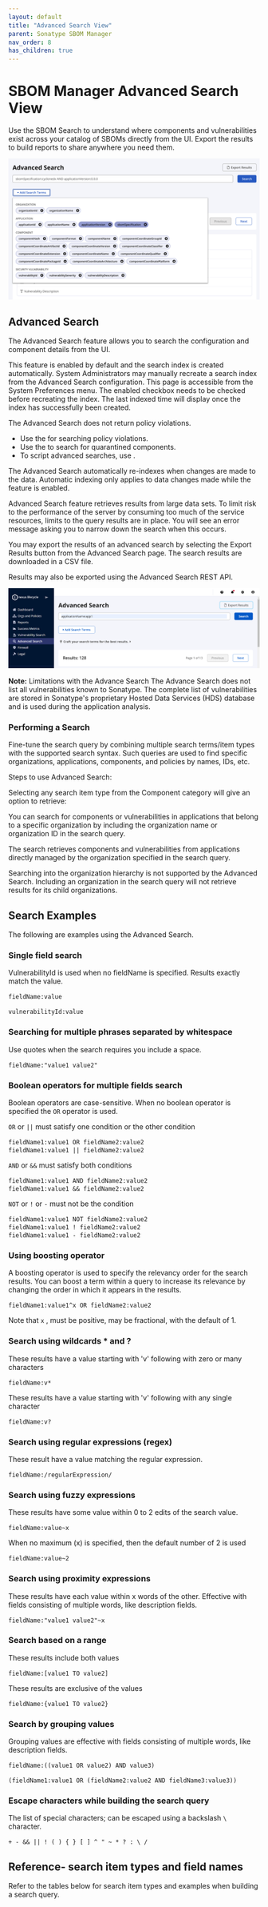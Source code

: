 ```yaml
---
layout: default
title: "Advanced Search View"
parent: Sonatype SBOM Manager
nav_order: 8
has_children: true
---
```


# SBOM Manager Advanced Search View

Use the SBOM Search to understand where components and vulnerabilities exist across your catalog of SBOMs directly from the UI. Export the results to build reports to share anywhere you need them.

![Screenshot_2024-04-17_at_5_30_15_PM.png](/assets/images/uuid-82de7216-c44b-218c-9393-467bfdc6e7a8.png)

## Advanced Search

The Advanced Search feature allows you to search the configuration and component details from the UI.

This feature is enabled by default and the search index is created automatically. System Administrators may manually recreate a search index from the Advanced Search configuration. This page is accessible from the System Preferences menu. The enabled checkbox needs to be checked before recreating the index. The last indexed time will display once the index has successfully been created.

The Advanced Search does not return policy violations.

- Use the for searching policy violations.
- Use the to search for quarantined components.
- To script advanced searches, use .

The Advanced Search automatically re-indexes when changes are made to the data. Automatic indexing only applies to data changes made while the feature is enabled.

Advanced Search feature retrieves results from large data sets. To limit risk to the performance of the server by consuming too much of the service resources, limits to the query results are in place. You will see an error message asking you to narrow down the search when this occurs.

You may export the results of an advanced search by selecting the Export Results button from the Advanced Search page. The search results are downloaded in a CSV file.

Results may also be exported using the Advanced Search REST API.

![123404564.png](/assets/images/uuid-d2294c03-fd72-00e4-ba1e-94ff8ecb445f.png)

**Note:** Limitations with the Advance Search The Advance Search does not list all vulnerabilities known to Sonatype. The complete list of vulnerabilities are stored in Sonatype's proprietary Hosted Data Services (HDS) database and is used during the application analysis.

### Performing a Search

Fine-tune the search query by combining multiple search terms/item types with the supported search syntax. Such queries are used to find specific organizations, applications, components, and policies by names, IDs, etc.

Steps to use Advanced Search:

Selecting any search item type from the Component category will give an option to retrieve:

You can search for components or vulnerabilities in applications that belong to a specific organization by including the organization name or organization ID in the search query.

The search retrieves components and vulnerabilities from applications directly managed by the organization specified in the search query.

Searching into the organization hierarchy is not supported by the Advanced Search. Including an organization in the search query will not retrieve results for its child organizations.

## Search Examples

The following are examples using the Advanced Search.

### Single field search

VulnerabilityId is used when no fieldName is specified. Results exactly match the value.

```
fieldName:value
```

```
vulnerabilityId:value
```

### Searching for multiple phrases separated by whitespace

Use quotes when the search requires you include a space.

```
fieldName:"value1 value2"
```

### Boolean operators for multiple fields search

Boolean operators are case-sensitive. When no boolean operator is specified the `OR` operator is used.

`OR` or `||` must satisfy one condition or the other condition

```
fieldName1:value1 OR fieldName2:value2
fieldName1:value1 || fieldName2:value2
```

`AND` or `&&` must satisfy both conditions

```
fieldName1:value1 AND fieldName2:value2
fieldName1:value1 && fieldName2:value2

```

`NOT` or `!` or `-` must not be the condition

```
fieldName1:value1 NOT fieldName2:value2
fieldName1:value1 ! fieldName2:value2
fieldName1:value1 - fieldName2:value2

```

### Using boosting operator

A boosting operator is used to specify the relevancy order for the search results. You can boost a term within a query to increase its relevance by changing the order in which it appears in the results.

```
fieldName1:value1^x OR fieldName2:value2
```

Note that `x` , must be positive, may be fractional, with the default of 1.

### Search using wildcards * and ?

These results have a value starting with 'v' following with zero or many characters

```
fieldName:v*
```

These results have a value starting with 'v' following with any single character

```
fieldName:v?
```

### Search using regular expressions (regex)

These result have a value matching the regular expression.

```
fieldName:/regularExpression/
```

### Search using fuzzy expressions

These results have some value within 0 to 2 edits of the search value.

```
fieldName:value~x
```

When no maximum (x) is specified, then the default number of 2 is used

```
fieldName:value~2
```

### Search using proximity expressions

These results have each value within x words of the other. Effective with fields consisting of multiple words, like description fields.

```
fieldName:"value1 value2"~x
```

### Search based on a range

These results include both values

```
fieldName:[value1 TO value2]
```

These results are exclusive of the values

```
fieldName:{value1 TO value2}
```

### Search by grouping values

Grouping values are effective with fields consisting of multiple words, like description fields.

```
fieldName:((value1 OR value2) AND value3)
```

```
(fieldName1:value1 OR (fieldName2:value2 AND fieldName3:value3))
```

### Escape characters while building the search query

The list of special characters; can be escaped using a backslash `\` character.

```
+ - && || ! ( ) { } [ ] ^ " ~ * ? : \ /
```

## Reference- search item types and field names

Refer to the tables below for search item types and examples when building a search query.
